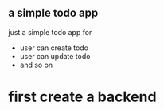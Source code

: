 ## a simple todo app
just a simple todo app for 
- user can create todo
- user can update todo
- and so on

# first create a backend
